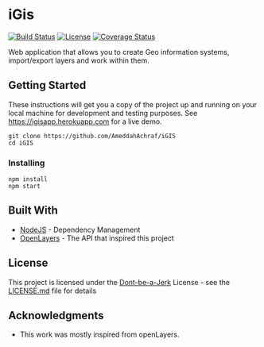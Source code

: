 #                          iGis


[![Build Status](http://img.shields.io/travis/badges/badgerbadgerbadger.svg?style=flat-square)](https://travis-ci.org/badges/badgerbadgerbadger)  [![License](http://img.shields.io/:license-mit-blue.svg?style=flat-square)](http://badges.mit-license.org)   [![Coverage Status](http://img.shields.io/coveralls/badges/badgerbadgerbadger.svg?style=flat-square)](https://coveralls.io/r/badges/badgerbadgerbadger)


Web application that allows you to create Geo information systems, import/export layers and work within them.

## Getting Started

These instructions will get you a copy of the project up and running on your local machine for development and testing purposes. See https://igisapp.herokuapp.com for a live demo.

```
git clone https://github.com/AmeddahAchraf/iGIS
cd iGIS
```

### Installing

```
npm install
npm start
```


## Built With

* [NodeJS](https://nodejs.org/en/) - Dependency Management
* [OpenLayers](https://openlayers.org) - The API that inspired this project


## License

This project is licensed under the [Dont-be-a-Jerk](https://github.com/evantahler/Dont-be-a-Jerk) License - see the [LICENSE.md](LICENSE.md) file for details


## Acknowledgments

* This work was mostly inspired from openLayers.
